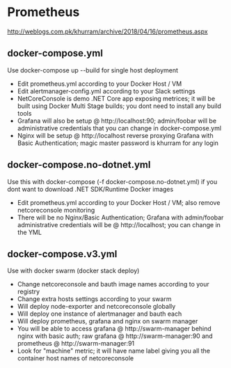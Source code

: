 # Prometheus
http://weblogs.com.pk/khurram/archive/2018/04/16/prometheus.aspx

## docker-compose.yml
Use docker-compose up --build for single host deployment

- Edit prometheus.yml according to your Docker Host / VM
- Edit alertmanager-config.yml according to your Slack settings
- NetCoreConsole is demo .NET Core app exposing metrices; it will be built using Docker Multi Stage builds; you dont need to install any build tools
- Grafana will also be setup @ http://localhost:90; admin/foobar will be administrative credentials that you can change in docker-compose.yml
- Nginx will be setup @ http://localhost reverse proxying Grafana with Basic Authentication; magic master password is khurram for any login

## docker-compose.no-dotnet.yml
Use this with docker-compose (-f docker-compose.no-dotnet.yml) if you dont want to download .NET SDK/Runtime Docker images

- Edit prometheus.yml according to your Docker Host / VM; also remove netcoreconsole monitoring
- There will be no Nginx/Basic Authentication; Grafana with admin/foobar administrative credentials will be @ http://localhost; you can change in the YML

## docker-compose.v3.yml
Use with docker swarm (docker stack deploy)

- Change netcoreconsole and bauth image names according to your registry
- Change extra hosts settings according to your swarm
- Will deploy node-exporter and netcoreconsole globally
- Will deploy one instance of alertmanager and bauth each
- Will deploy prometheus, grafana and nginx on swarm manager
- You will be able to access grafana @ http://swarm-manager behind nginx with basic auth; raw grafana @ http://swarm-manager:90 and prometheus @ http://swarm-manager:91
- Look for "machine" metric; it will have name label giving you all the container host names of netcoreconsole